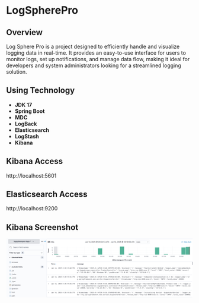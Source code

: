 # LogSpherePro

## Overview
Log Sphere Pro is a project designed to efficiently handle and visualize logging data in real-time. It provides an easy-to-use interface for users to monitor logs, set up notifications, and manage data flow, making it ideal for developers and system administrators looking for a streamlined logging solution.

## Using Technology
- **JDK 17**
- **Spring Boot**
- **MDC**
- **LogBack**
- **Elasticsearch**
- **LogStash**
- **Kibana**

## Kibana Access 
http://localhost:5601

## Elasticsearch Access
http://localhost:9200

## Kibana Screenshot

![Kibana Screenshot](kibana-ss.PNG)
